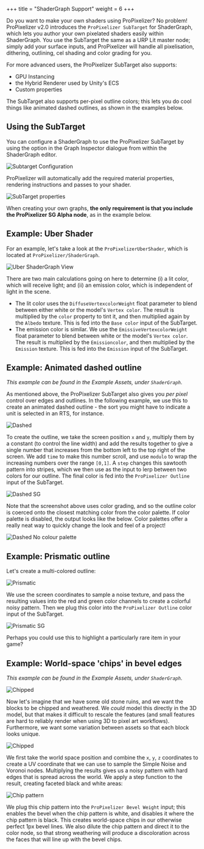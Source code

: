+++
title = "ShaderGraph Support"
weight = 6
+++

Do you want to make your own shaders using ProPixelizer? No problem! ProPixelizer v2.0 introduces the `ProPixelizer SubTarget` for ShaderGraph, which lets you author your own pixelated shaders easily within ShaderGraph. You use the SubTarget the same as a URP Lit master node; simply add your surface inputs, and ProPixelizer will handle all pixelisation, dithering, outlining, cel shading and color grading for you.

For more advanced users, the ProPixelizer SubTarget also supports:
- GPU Instancing
- the Hybrid Renderer used by Unity's ECS
- Custom properties

The SubTarget also supports per-pixel outline colors; this lets you do cool things like animated dashed outlines, as shown in the examples below.

## Using the SubTarget

You can configure a ShaderGraph to use the ProPixelizer SubTarget by using the option in the Graph Inspector dialogue from within the ShaderGraph editor.

![Subtarget Configuration](subtarget.png)

ProPixelizer will automatically add the required material properties, rendering instructions and passes to your shader.

![SubTarget properties](subtarget_props.png)

When creating your own graphs, **the only requirement is that you include the ProPixelizer SG Alpha node**, as in the example below.

## Example: Uber Shader

For an example, let's take a look at the `ProPixelizerUberShader`, which is located at `ProPixelizer/ShaderGraph`.

![Uber ShaderGraph View](uber.png)

There are two main calculations going on here to determine (i) a lit color, which will receive light; and (ii) an emission color, which is independent of light in the scene.
- The lit color uses the `DiffuseVertexcolorWeight` float parameter to blend between either white or the model's `Vertex color`. The result is multiplied by the `color` property to tint it, and then multiplied again by the `Albedo` texture. This is fed into the `Base color` input of the SubTarget.
- The emission color is similar. We use the `EmissiveVertexcolorWeight` float parameter to blend between white or the model's `Vertex color`. The result is multiplied by the `Emissioncolor`, and then multiplied by the `Emission` texture. This is fed into the `Emission` input of the SubTarget.

## Example: Animated dashed outline

_This example can be found in the Example Assets, under `ShaderGraph`._

As mentioned above, the ProPixelizer SubTarget also gives you _per pixel_ control over edges and outlines. In the following example, we use this to create an animated dashed outline - the sort you might have to indicate a unit is selected in an RTS, for instance.

![Dashed](dashed.gif)

To create the outline, we take the screen position `x` and `y`, multiply them by a constant (to control the line width) and add the results together to give a single number that increases from the bottom left to the top right of the screen. We add `time` to make this number scroll, and use `modulo` to wrap the increasing numbers over the range `[0,1]`. A `step` changes this sawtooth pattern into stripes, which we then use as the input to lerp between two colors for our outline. The final color is fed into the `ProPixelizer Outline` input of the SubTarget.

![Dashed SG](dashed_sg.png)

Note that the screenshot above uses color grading, and so the outline color is coerced onto the closest matching color from the color palette. If color palette is disabled, the output looks like the below. Color palettes offer a really neat way to quickly change the look and feel of a project!

![Dashed No colour palette](dashed_nocp.png)

## Example: Prismatic outline

Let's create a multi-colored outline:

![Prismatic](prismatic.png)

We use the screen coordinates to sample a noise texture, and pass the resulting values into the red and green color channels to create a colorful noisy pattern. Then we plug this color into the `ProPixelizer Outline` color input of the SubTarget.

![Prismatic SG](prismatic_sg.png)

Perhaps you could use this to highlight a particularly rare item in your game?

## Example: World-space 'chips' in bevel edges

_This example can be found in the Example Assets, under `ShaderGraph`._

![Chipped](chipped.png)

Now let's imagine that we have some old stone ruins, and we want the blocks to be chipped and weathered. We _could_  model this directly in the 3D model, but that makes it difficult to rescale the features (and small features are hard to reliably render when using 3D to pixel art workflows). Furthermore, we want some variation between assets so that each block looks unique.

![Chipped](chipped_sg.png)

We first take the world space position and combine the `x`, `y`, `z` coordinates to create a UV coordinate that we can use to sample the Simple Noise and Voronoi nodes. Multiplying the results gives us a noisy pattern with hard edges that is spread across the world. We apply a step function to the result, creating faceted black and white areas:

![Chip pattern](chip_pattern.png)

We plug this chip pattern into the `ProPixelizer Bevel Weight` input; this enables the bevel when the chip pattern is white, and disables it where the chip pattern is black. This creates world-space chips in our otherwise perfect 1px bevel lines. We also dilute the chip pattern and direct it to the color node, so that strong weathering will produce a discoloration across the faces that will line up with the bevel chips.


